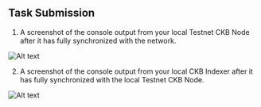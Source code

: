 ## Task Submission
1. A screenshot of the console output from your local Testnet CKB Node after it has fully synchronized with the network.

![Alt text](https://github.com/knnlrts/nervos-hackaton/task-0/ckb.png)

2. A screenshot of the console output from your local CKB Indexer after it has fully synchronized with the local Testnet CKB Node.

![Alt text](https://github.com/knnlrts/nervos-hackaton/task-0/ckb-indexer.png)